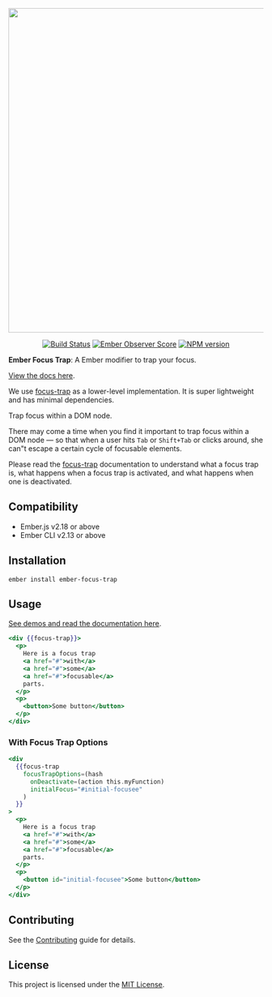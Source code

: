 <p align="center">
  <img width="640" src="https://repository-images.githubusercontent.com/186169303/b236b180-7408-11e9-9c6d-e58e1fd21700">
</p>

<p align="center">
  <a href="https://travis-ci.com/josemarluedke/ember-focus-trap"><img src="https://travis-ci.com/josemarluedke/ember-focus-trap.svg?branch=master" alt="Build Status"></a>
  <a href="https://emberobserver.com/addons/ember-focus-trap"><img src="https://emberobserver.com/badges/ember-focus-trap.svg" alt="Ember Observer Score"></a>
  <a href="https://badge.fury.io/js/ember-focus-trap"><img src="https://badge.fury.io/js/ember-focus-trap.svg" alt="NPM version"></a>
</p>


**Ember Focus Trap**: A Ember modifier to trap your focus.

[View the docs here](https://josemarluedke.github.io/ember-focus-trap/).

We use [focus-trap](https://github.com/davidtheclark/focus-trap) as a lower-level implementation.
It is super lightweight and has minimal dependencies.

Trap focus within a DOM node.

There may come a time when you find it important to trap focus within a DOM node — so that when a user hits `Tab` or `Shift+Tab` or clicks around, she can"t escape a certain cycle of focusable elements.

Please read the [focus-trap](https://github.com/davidtheclark/focus-trap) documentation to understand what a focus trap is, what happens when a focus trap is activated, and what happens when one is deactivated.

Compatibility
------------------------------------------------------------------------------

* Ember.js v2.18 or above
* Ember CLI v2.13 or above


Installation
------------------------------------------------------------------------------

```
ember install ember-focus-trap
```


Usage
------------------------------------------------------------------------------


[See demos and read the documentation here](https://josemarluedke.github.io/ember-focus-trap).


```hbs
<div {{focus-trap}}>
  <p>
    Here is a focus trap
    <a href="#">with</a>
    <a href="#">some</a>
    <a href="#">focusable</a>
    parts.
  </p>
  <p>
    <button>Some button</button>
  </p>
</div>
```

### With Focus Trap Options

```hbs
<div
  {{focus-trap
    focusTrapOptions=(hash
      onDeactivate=(action this.myFunction)
      initialFocus="#initial-focusee"
    )
  }}
>
  <p>
    Here is a focus trap
    <a href="#">with</a>
    <a href="#">some</a>
    <a href="#">focusable</a>
    parts.
  </p>
  <p>
    <button id="initial-focusee">Some button</button>
  </p>
</div>
```


Contributing
------------------------------------------------------------------------------

See the [Contributing](CONTRIBUTING.md) guide for details.


License
------------------------------------------------------------------------------

This project is licensed under the [MIT License](LICENSE.md).
